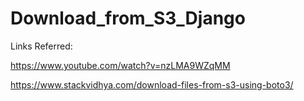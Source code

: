 # Download_from_S3_Django


Links Referred: 

https://www.youtube.com/watch?v=nzLMA9WZqMM

https://www.stackvidhya.com/download-files-from-s3-using-boto3/